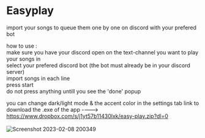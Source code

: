 # Easyplay
import your songs to queue them one by one on discord with your prefered bot

how to use :<br />
make sure you have your discord open on the text-channel you want to play your songs in<br />
select your prefered discord bot (the bot must already be in your discord server)<br />
import songs in each line <br />
press start<br />
do not press anything untill you see the 'done' popup<br />

you can change dark/light mode & the accent color in the settings tab
link to download the .exe of the app ----> https://www.dropbox.com/s/j1yt57b11430lxk/easy-play.zip?dl=0
<br /><br />
![Screenshot 2023-02-08 200349](https://user-images.githubusercontent.com/115648246/217592822-d5562e7b-a399-4753-ba1e-508906aadadc.png)



